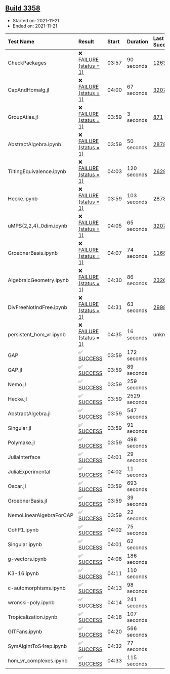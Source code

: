 ## [Build 3358](https://oscarci.mathematik.uni-kl.de/job/oscar-stable/3358/)

* Started on: 2021-11-21
* Ended on: 2021-11-21

| Test Name    | Result | Start | Duration | Last Success | First Failure |
|:-------------|:-------|:------|:---------|:-------------|:--------------|
| CheckPackages | ❌ [FAILURE (status = 1)](https://oscarci.mathematik.uni-kl.de/job/oscar-stable/3358/artifact/logs/build-3358/CheckPackages.log) | 03:57 | 90 seconds | [1263](https://oscarci.mathematik.uni-kl.de/job/oscar-stable/1263/) | [1264](https://oscarci.mathematik.uni-kl.de/job/oscar-stable/1264/) |
| CapAndHomalg.jl | ❌ [FAILURE (status = 1)](https://oscarci.mathematik.uni-kl.de/job/oscar-stable/3358/artifact/logs/build-3358/CapAndHomalg.jl.log) | 04:00 | 67 seconds | [3207](https://oscarci.mathematik.uni-kl.de/job/oscar-stable/3207/) | [3208](https://oscarci.mathematik.uni-kl.de/job/oscar-stable/3208/) |
| GroupAtlas.jl | ❌ [FAILURE (status = 1)](https://oscarci.mathematik.uni-kl.de/job/oscar-stable/3358/artifact/logs/build-3358/GroupAtlas.jl.log) | 03:59 | 3 seconds | [871](https://oscarci.mathematik.uni-kl.de/job/oscar-stable/871/) | [872](https://oscarci.mathematik.uni-kl.de/job/oscar-stable/872/) |
| AbstractAlgebra.ipynb | ❌ [FAILURE (status = 1)](https://oscarci.mathematik.uni-kl.de/job/oscar-stable/3358/artifact/logs/build-3358/AbstractAlgebra.ipynb.log) | 03:59 | 50 seconds | [2878](https://oscarci.mathematik.uni-kl.de/job/oscar-stable/2878/) | [2879](https://oscarci.mathematik.uni-kl.de/job/oscar-stable/2879/) |
| TiltingEquivalence.ipynb | ❌ [FAILURE (status = 1)](https://oscarci.mathematik.uni-kl.de/job/oscar-stable/3358/artifact/logs/build-3358/TiltingEquivalence.ipynb.log) | 04:03 | 120 seconds | [2629](https://oscarci.mathematik.uni-kl.de/job/oscar-stable/2629/) | [2630](https://oscarci.mathematik.uni-kl.de/job/oscar-stable/2630/) |
| Hecke.ipynb | ❌ [FAILURE (status = 1)](https://oscarci.mathematik.uni-kl.de/job/oscar-stable/3358/artifact/logs/build-3358/Hecke.ipynb.log) | 03:59 | 103 seconds | [2878](https://oscarci.mathematik.uni-kl.de/job/oscar-stable/2878/) | [2879](https://oscarci.mathematik.uni-kl.de/job/oscar-stable/2879/) |
| uMPS(2,2,4)_0dim.ipynb | ❌ [FAILURE (status = 1)](https://oscarci.mathematik.uni-kl.de/job/oscar-stable/3358/artifact/logs/build-3358/uMPS-2-2-4-_0dim.ipynb.log) | 04:05 | 65 seconds | [3207](https://oscarci.mathematik.uni-kl.de/job/oscar-stable/3207/) | [3208](https://oscarci.mathematik.uni-kl.de/job/oscar-stable/3208/) |
| GroebnerBasis.ipynb | ❌ [FAILURE (status = 1)](https://oscarci.mathematik.uni-kl.de/job/oscar-stable/3358/artifact/logs/build-3358/GroebnerBasis.ipynb.log) | 04:07 | 74 seconds | [1168](https://oscarci.mathematik.uni-kl.de/job/oscar-stable/1168/) | [1169](https://oscarci.mathematik.uni-kl.de/job/oscar-stable/1169/) |
| AlgebraicGeometry.ipynb | ❌ [FAILURE (status = 1)](https://oscarci.mathematik.uni-kl.de/job/oscar-stable/3358/artifact/logs/build-3358/AlgebraicGeometry.ipynb.log) | 04:30 | 86 seconds | [2326](https://oscarci.mathematik.uni-kl.de/job/oscar-stable/2326/) | [2327](https://oscarci.mathematik.uni-kl.de/job/oscar-stable/2327/) |
| DivFreeNotIndFree.ipynb | ❌ [FAILURE (status = 1)](https://oscarci.mathematik.uni-kl.de/job/oscar-stable/3358/artifact/logs/build-3358/DivFreeNotIndFree.ipynb.log) | 04:31 | 63 seconds | [2998](https://oscarci.mathematik.uni-kl.de/job/oscar-stable/2998/) | [2999](https://oscarci.mathematik.uni-kl.de/job/oscar-stable/2999/) |
| persistent_hom_vr.ipynb | ❌ [FAILURE (status = 1)](https://oscarci.mathematik.uni-kl.de/job/oscar-stable/3358/artifact/logs/build-3358/persistent_hom_vr.ipynb.log) | 04:35 | 16 seconds | unknown | unknown |
| GAP | ✅ [SUCCESS](https://oscarci.mathematik.uni-kl.de/job/oscar-stable/3358/artifact/logs/build-3358/GAP.log) | 03:59 | 172 seconds |  |  |
| GAP.jl | ✅ [SUCCESS](https://oscarci.mathematik.uni-kl.de/job/oscar-stable/3358/artifact/logs/build-3358/GAP.jl.log) | 03:59 | 89 seconds |  |  |
| Nemo.jl | ✅ [SUCCESS](https://oscarci.mathematik.uni-kl.de/job/oscar-stable/3358/artifact/logs/build-3358/Nemo.jl.log) | 03:59 | 259 seconds |  |  |
| Hecke.jl | ✅ [SUCCESS](https://oscarci.mathematik.uni-kl.de/job/oscar-stable/3358/artifact/logs/build-3358/Hecke.jl.log) | 03:59 | 2529 seconds |  |  |
| AbstractAlgebra.jl | ✅ [SUCCESS](https://oscarci.mathematik.uni-kl.de/job/oscar-stable/3358/artifact/logs/build-3358/AbstractAlgebra.jl.log) | 03:59 | 547 seconds |  |  |
| Singular.jl | ✅ [SUCCESS](https://oscarci.mathematik.uni-kl.de/job/oscar-stable/3358/artifact/logs/build-3358/Singular.jl.log) | 03:59 | 91 seconds |  |  |
| Polymake.jl | ✅ [SUCCESS](https://oscarci.mathematik.uni-kl.de/job/oscar-stable/3358/artifact/logs/build-3358/Polymake.jl.log) | 03:59 | 498 seconds |  |  |
| JuliaInterface | ✅ [SUCCESS](https://oscarci.mathematik.uni-kl.de/job/oscar-stable/3358/artifact/logs/build-3358/JuliaInterface.log) | 04:01 | 29 seconds |  |  |
| JuliaExperimental | ✅ [SUCCESS](https://oscarci.mathematik.uni-kl.de/job/oscar-stable/3358/artifact/logs/build-3358/JuliaExperimental.log) | 04:02 | 11 seconds |  |  |
| Oscar.jl | ✅ [SUCCESS](https://oscarci.mathematik.uni-kl.de/job/oscar-stable/3358/artifact/logs/build-3358/Oscar.jl.log) | 03:59 | 693 seconds |  |  |
| GroebnerBasis.jl | ✅ [SUCCESS](https://oscarci.mathematik.uni-kl.de/job/oscar-stable/3358/artifact/logs/build-3358/GroebnerBasis.jl.log) | 03:59 | 39 seconds |  |  |
| NemoLinearAlgebraForCAP | ✅ [SUCCESS](https://oscarci.mathematik.uni-kl.de/job/oscar-stable/3358/artifact/logs/build-3358/NemoLinearAlgebraForCAP.log) | 03:59 | 22 seconds |  |  |
| CohP1.ipynb | ✅ [SUCCESS](https://oscarci.mathematik.uni-kl.de/job/oscar-stable/3358/artifact/logs/build-3358/CohP1.ipynb.log) | 04:02 | 75 seconds |  |  |
| Singular.ipynb | ✅ [SUCCESS](https://oscarci.mathematik.uni-kl.de/job/oscar-stable/3358/artifact/logs/build-3358/Singular.ipynb.log) | 04:01 | 62 seconds |  |  |
| g-vectors.ipynb | ✅ [SUCCESS](https://oscarci.mathematik.uni-kl.de/job/oscar-stable/3358/artifact/logs/build-3358/g-vectors.ipynb.log) | 04:08 | 186 seconds |  |  |
| K3-16.ipynb | ✅ [SUCCESS](https://oscarci.mathematik.uni-kl.de/job/oscar-stable/3358/artifact/logs/build-3358/K3-16.ipynb.log) | 04:11 | 110 seconds |  |  |
| c-automorphisms.ipynb | ✅ [SUCCESS](https://oscarci.mathematik.uni-kl.de/job/oscar-stable/3358/artifact/logs/build-3358/c-automorphisms.ipynb.log) | 04:13 | 98 seconds |  |  |
| wronski-poly.ipynb | ✅ [SUCCESS](https://oscarci.mathematik.uni-kl.de/job/oscar-stable/3358/artifact/logs/build-3358/wronski-poly.ipynb.log) | 04:14 | 241 seconds |  |  |
| Tropicalization.ipynb | ✅ [SUCCESS](https://oscarci.mathematik.uni-kl.de/job/oscar-stable/3358/artifact/logs/build-3358/Tropicalization.ipynb.log) | 04:18 | 107 seconds |  |  |
| GITFans.ipynb | ✅ [SUCCESS](https://oscarci.mathematik.uni-kl.de/job/oscar-stable/3358/artifact/logs/build-3358/GITFans.ipynb.log) | 04:20 | 566 seconds |  |  |
| SymAlgIntToS4rep.ipynb | ✅ [SUCCESS](https://oscarci.mathematik.uni-kl.de/job/oscar-stable/3358/artifact/logs/build-3358/SymAlgIntToS4rep.ipynb.log) | 04:32 | 77 seconds |  |  |
| hom_vr_complexes.ipynb | ✅ [SUCCESS](https://oscarci.mathematik.uni-kl.de/job/oscar-stable/3358/artifact/logs/build-3358/hom_vr_complexes.ipynb.log) | 04:33 | 115 seconds |  |  |
